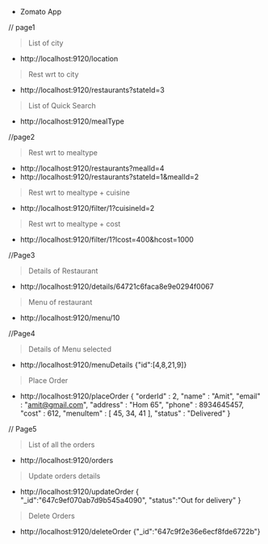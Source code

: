 * Zomato App

// page1
> List of city
* http://localhost:9120/location

> Rest wrt to city
* http://localhost:9120/restaurants?stateId=3

> List of Quick Search
* http://localhost:9120/mealType

//page2
> Rest wrt to mealtype
* http://localhost:9120/restaurants?mealId=4
* http://localhost:9120/restaurants?stateId=1&mealId=2

> Rest wrt to mealtype + cuisine
* http://localhost:9120/filter/1?cuisineId=2

> Rest wrt to mealtype + cost
* http://localhost:9120/filter/1?lcost=400&hcost=1000

//Page3
> Details of Restaurant
* http://localhost:9120/details/64721c6faca8e9e0294f0067
> Menu of restaurant
* http://localhost:9120/menu/10


//Page4
> Details of Menu selected
* http://localhost:9120/menuDetails
 {"id":[4,8,21,9]}

> Place Order
*  http://localhost:9120/placeOrder
{
	"orderId" : 2,
	"name" : "Amit",
	"email" : "amit@gmail.com",
	"address" : "Hom 65",
	"phone" : 8934645457,
	"cost" : 612,
	"menuItem" : [
		45,
		34,
		41
	],
	"status" : "Delivered"
}


// Page5
> List of all the orders
* http://localhost:9120/orders

> Update orders details
* http://localhost:9120/updateOrder
{
    "_id":"647c9ef070ab7d9b545a4090",
    "status":"Out for delivery"
}

> Delete Orders
* http://localhost:9120/deleteOrder
{"_id":"647c9f2e36e6ecf8fde6722b"}